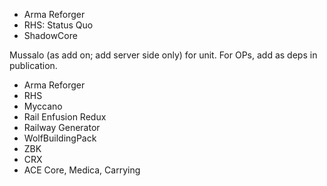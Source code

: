 - Arma Reforger
- RHS: Status Quo
- ShadowCore

Mussalo (as add on; add server side only) for unit. For OPs, add as deps in publication.
- Arma Reforger 
- RHS
- Myccano
- Rail Enfusion Redux
- Railway Generator 
- WolfBuildingPack
- ZBK 
- CRX
- ACE Core, Medica, Carrying 